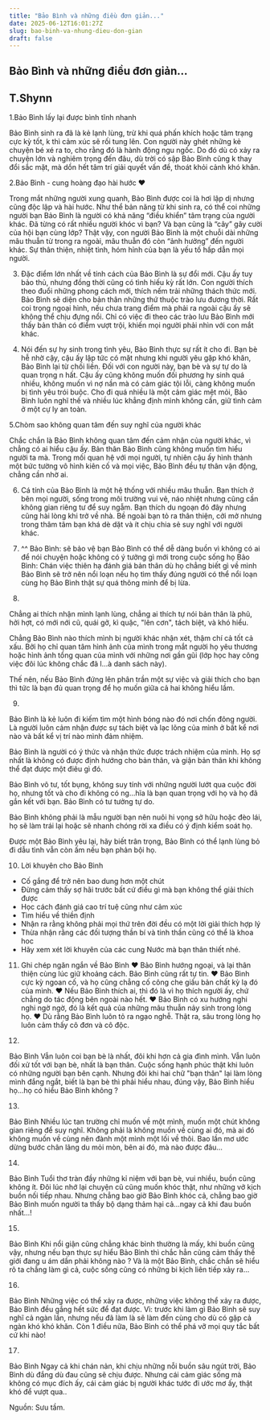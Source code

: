 ```yaml
---
title: "Bảo Bình và những điều đơn giản..."
date: 2025-06-12T16:01:27Z
slug: bao-binh-va-nhung-dieu-don-gian
draft: false
---
```


## Bảo Bình và những điều đơn giản...

## T.Shynn

1.Bảo Bình lấy lại được bình tĩnh nhanh 
 
Bảo Bình sinh ra đã là kẻ lạnh lùng, trừ khi quá phấn khích hoặc tâm trạng cực kỳ tốt, k thì cảm xúc sẽ rối tung lên. Con người này ghét những kẻ chuyện bé xé ra to, cho rằng đó là hành động ngu ngốc. Do đó dù có xảy ra chuyện lớn và nghiêm trọng đến đâu, dù trời có sập Bảo Bình cũng k thay đổi sắc mặt, mà dồn hết tâm trí giải quyết vấn đề, thoát khỏi cảnh khó khăn.
 
2.Bảo Bình - cung hoàng đạo hài hước ♥
 
Trong mắt những người xung quanh, Bảo Bình được coi là hơi lập dị nhưng cũng độc lập và hài hước. Như thể bản năng từ khi sinh ra, có thể coi những người bạn Bảo Bình là người có khả năng “điều khiển” tâm trạng của người khác. Đã từng có rất nhiều người khóc vì bạn? Và bạn cũng là “cây” gây cười của hội bạn cùng lớp? Thật vậy, con người Bảo Bình là một chuỗi dài những mâu thuẫn từ trong ra ngoài, mâu thuẫn đó còn “ảnh hưởng” đến người khác. Sự thân thiện, nhiệt tình, hóm hỉnh của bạn là yếu tố hấp dẫn mọi người.
 
3. Đặc điểm lớn nhất về tính cách của Bảo Bình là sự đổi mới. Cậu ấy tuy bảo thủ, nhưng đồng thời cũng có tình hiếu kỳ rất lớn. Con người thích theo đuổi những phong cách mới, thích nếm trải những thách thức mới. Bảo Bình sẽ diện cho bản thân 
những thứ thuộc trào lưu đương thời. Rất coi trọng ngoại hình, nếu chưa trang điểm mà phải ra ngoài cậu ấy sẽ không thể chịu đựng nổi. Chỉ có việc đi theo các trào lưu Bảo Bình mới thấy bản thân có điểm vượt trội, khiến mọi người phải nhìn với con mắt khác.
 
4. Nói đến sự hy sinh trong tình yêu, Bảo Bình thực sự rất ít cho đi. Bạn bè hễ nhờ cậy, cậu ấy lập tức có mặt nhưng khi người yêu gặp khó khăn, Bảo Bình lại từ chối liền. Đối với con người này, bạn bè và sự tự do là quan trọng n
hất. Cậu ấy cũng không muốn đối phương hy sinh quá nhiều, không muốn vì nợ nần mà có cảm giác tội lỗi, càng không muốn bị tình yêu trói buộc. Cho đi quá nhiều là một cảm giác mệt mỏi, Bảo Bình luôn nghĩ thế và nhiều lúc khẳng định mình không cần, giữ tình cảm ở một cự ly an toàn.
 
 
5.Chòm sao không quan tâm đến suy nghĩ của người khác
 
Chắc chắn là Bảo Bình không quan tâm đến cảm nhận của người khác, vì chẳng có ai hiểu cậu ấy. Bản thân Bảo Bình cũng không muốn tìm hiểu người ta mà. Trong mối quan hệ với mọi người, tự nhiên cậu ấy hình thành một bức tường vô hình kiên cố và mọi việc, Bảo Bình đều tự thân vận động, chẳng cần nhờ ai.
 
6. Cá tính của Bảo Bình là một hệ thống với nhiều mâu thuẫn. Bạn thích ở bên mọi người, sống trong môi trường vui vẻ, náo nhiệt nhưng cũng cần không gian riêng tư để suy ngẫm. Bạn thích du ngoạn đó đây nhưng cũng hài lòng khi trở về nhà. Bề ngoài bạn tỏ ra thân thiện, cởi mở nhưng trong thâm tâm bạn khá dè dặt và ít chịu chia sẻ suy nghĩ với người khác. 
 
7. ^^ Bảo Bình: sẽ bảo vệ bạn
Bảo Bình có thể dễ dàng buồn vì không có ai để nói chuyện hoặc không có ý tưởng gì mới trong cuộc sống họ
Bảo Bình: Chán việc thiên hạ đánh giá bản thân dù họ chẳng biết gì về mình
Bảo Bình sẽ trở nên nổi loạn nếu họ tìm thấy đúng người có thể nổi loạn cùng họ
Bảo Bình thật sự quá thông minh để bị lừa. 
 
8. 
Chẳng ai thích nhận mình lạnh lùng, chẳng ai thích tự nói bản thân là phũ, hởi hợt, có mới nới cũ, quái gở, kì quặc, "lên cơn", tách biệt, và khó hiểu.
 
Chẳng Bảo Bình nào thích mình bị người khác nhận xét, thậm chí cả tốt cả xấu. Bởi họ chỉ quan tâm hình ảnh của mình trong mắt người họ yêu thương hoặc hình ảnh tổng quan của mình với những nơi gần gũi (lớp học hay công việc đôi lúc không chắc đã l...à danh sách này). 
 
Thế nên, nếu Bảo Bình đứng lên phân trần một sự việc và giải thích cho bạn thì tức là bạn đủ quan trọng để họ muốn giữa cả hai không hiểu lầm. 
 
9.
Bảo Bình là kẻ luôn đi kiếm tìm một hình bóng nào đó nơi chốn đông người. Là người luôn cảm nhận được sự tách biệt và lạc lõng của mình ở bất kể nơi nào và bất kể vị trí nào mình đảm nhiệm.
 
Bảo Bình là người có ý thức và nhận thức được trách nhiệm của 
mình. Họ sợ nhất là không có được định hướng cho bản thân, và giận bản thân khi không thể đạt được một điêu gì đó.
 
Bảo Bình vô tư, tốt bụng, không suy tính với những người lướt qua cuộc đời họ, nhưng tốt và cho đi không có ng...hĩa là bạn quan trọng với họ và họ đã gắn kết với bạn. Bảo Bình có tư tưởng tự do.
 
Bảo Bình không phải là mẫu người bạn nên nuôi hi vọng sở hữu hoặc đèo lái, họ sẽ làm trái lại hoặc sẽ nhanh chóng rời xa điều có ý định kiểm soát họ. 
 
Được một Bảo Bình yêu lại, hãy biết trân trọng, Bảo Bình có thể lạnh lùng bỏ đi dẫu tình vẫn còn ấm nếu bạn phản bội họ.
 
 
10. Lời khuyên cho Bảo Bình
 
- Cố gắng để trở nên bao dung hơn một chút
- Đừng cảm thấy sợ hãi trước bất cứ điều gì mà bạn không thể giải thích được
- Học cách đánh giá cao trí tuệ cũng như cảm xúc
- Tìm hiểu về thiền định
- Nhận ra rằng không phải mọi thứ trên đời đều có một lời giải thích hợp lý
- Thừa nhận rằng các đối tượng thần bí và tinh thần cũng có thể là khoa hoc
- Hãy xem xét lời khuyên của các cung Nước mà bạn thân thiết nhé.
 
11. Ghi chép ngăn ngắn về Bảo Bình
♥ Bảo Bình hướng ngoại, và lại thân thiện cùng lúc giữ khoảng cách. Bảo Bình cũng rất tự tin.
♥ Bảo Bình cực kỳ ngoan cố, và họ cũng chẳng cố công che giấu bản chất kỳ lạ đó của mình.
♥ Nếu Bảo Bình thích ai, thì đó là vì họ thích người ấy, chứ chẳng do tác động bên ngoài nào hết.
♥ Bảo Bình có xu hướng nghi nghi ngờ ngờ, đó là kết quả của những mâu thuẫn nảy sinh trong lòng họ.
♥ Dù rằng Bảo Bình luôn tỏ ra ngạo nghễ. Thật ra, sâu trong lòng họ luôn cảm thấy cô đơn và cô độc.
 
12. 
Bảo Bình
Vẫn luôn coi bạn bè là nhất, đôi khi hơn cả gia đình mình. Vẫn luôn đối xử tốt với bạn bè, nhất là bạn thân. Cuộc sống hạnh phúc thật khi luôn có những người bạn bên cạnh. Nhưng đôi khi hai chữ "bạn thân" lại làm lòng mình đắng ngắt, biết là bạn bè thì phải hiểu nhau, đúng vậy, Bảo Bình hiểu họ...họ có hiểu Bảo Bình không ?
 
13.
Bảo Bình
Nhiều lúc tan trường chỉ muốn về một mình, muốn một chút không gian riêng để suy nghĩ. Không phải là không muốn về cùng ai đó, mà ai đó không muốn về cùng nên đành một mình một lối về thôi. Bao lần mơ ước dừng bước chân lãng du mỏi mòn, bên ai đó, mà nào được đâu...
 
14.
Bảo Bình
Tuổi thơ tràn đầy những kỉ niệm với bạn bè, vui nhiều, buồn cũng không ít. Đôi lúc nhớ lại chuyện cũ cũng muốn khóc thật, như những vở kịch buồn nối tiếp nhau. Nhưng chẳng bao giờ Bảo Bình khóc cả, chẳng bao giờ Bảo Bình muốn người ta thấy bộ dạng thảm hại cả...ngay cả khi đau buồn nhất...!
 
15.
Bảo Bình
Khi nổi giận cũng chẳng khác bình thường là mấy, khi buồn cũng vậy, nhưng nếu bạn thực sự hiểu Bảo Bình thì chắc hẳn cũng cảm thấy thế giới đang u ám dần phải không nào ? Và là một Bảo Bình, chắc chắn sẽ hiểu rõ ta chẳng làm gì cả, cuộc sống cũng có những bi kịch liên tiếp xảy ra...
 
16.
Bảo Bình
Những việc có thể xảy ra được, những việc không thể xảy ra được, Bảo Bình đều gắng hết sức để đạt được. Vì: trước khi làm gì Bảo Bình sẽ suy nghĩ cả ngàn lần, nhưng nếu đã làm là sẽ làm đến cùng cho dù có gặp cả ngàn khó khó khăn.
Còn 1 điều nữa, Bảo Bình có thể phá vỡ mọi quy tắc bất cứ khi nào!
 
17.
Bảo Bình
Ngay cả khi chán nản, khi chịu những nỗi buồn sâu ngút trời, Bảo Bình dù đắng dù đau cũng sẽ chịu được. Nhưng cái cảm giác sống mà không có mục đích ấy, cái cảm giác bị người khác tước đi ước mơ ấy, thật khó để vượt qua..
 
 

Nguồn: Sưu tầm.